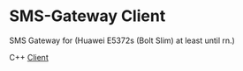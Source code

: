 # SMS-Gateway Client
SMS Gateway for (Huawei E5372s (Bolt Slim) at least until rn.)

C++ [Client](https://github.com/jeremia49/SMS-Gateway/tree/client)
